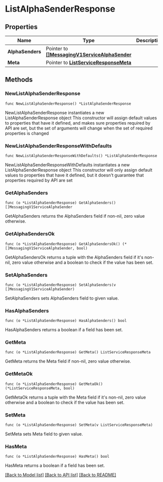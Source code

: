 # ListAlphaSenderResponse

## Properties

Name | Type | Description | Notes
------------ | ------------- | ------------- | -------------
**AlphaSenders** | Pointer to [**[]MessagingV1ServiceAlphaSender**](MessagingV1ServiceAlphaSender.md) |  | [optional] 
**Meta** | Pointer to [**ListServiceResponseMeta**](ListServiceResponse_meta.md) |  | [optional] 

## Methods

### NewListAlphaSenderResponse

`func NewListAlphaSenderResponse() *ListAlphaSenderResponse`

NewListAlphaSenderResponse instantiates a new ListAlphaSenderResponse object
This constructor will assign default values to properties that have it defined,
and makes sure properties required by API are set, but the set of arguments
will change when the set of required properties is changed

### NewListAlphaSenderResponseWithDefaults

`func NewListAlphaSenderResponseWithDefaults() *ListAlphaSenderResponse`

NewListAlphaSenderResponseWithDefaults instantiates a new ListAlphaSenderResponse object
This constructor will only assign default values to properties that have it defined,
but it doesn't guarantee that properties required by API are set

### GetAlphaSenders

`func (o *ListAlphaSenderResponse) GetAlphaSenders() []MessagingV1ServiceAlphaSender`

GetAlphaSenders returns the AlphaSenders field if non-nil, zero value otherwise.

### GetAlphaSendersOk

`func (o *ListAlphaSenderResponse) GetAlphaSendersOk() (*[]MessagingV1ServiceAlphaSender, bool)`

GetAlphaSendersOk returns a tuple with the AlphaSenders field if it's non-nil, zero value otherwise
and a boolean to check if the value has been set.

### SetAlphaSenders

`func (o *ListAlphaSenderResponse) SetAlphaSenders(v []MessagingV1ServiceAlphaSender)`

SetAlphaSenders sets AlphaSenders field to given value.

### HasAlphaSenders

`func (o *ListAlphaSenderResponse) HasAlphaSenders() bool`

HasAlphaSenders returns a boolean if a field has been set.

### GetMeta

`func (o *ListAlphaSenderResponse) GetMeta() ListServiceResponseMeta`

GetMeta returns the Meta field if non-nil, zero value otherwise.

### GetMetaOk

`func (o *ListAlphaSenderResponse) GetMetaOk() (*ListServiceResponseMeta, bool)`

GetMetaOk returns a tuple with the Meta field if it's non-nil, zero value otherwise
and a boolean to check if the value has been set.

### SetMeta

`func (o *ListAlphaSenderResponse) SetMeta(v ListServiceResponseMeta)`

SetMeta sets Meta field to given value.

### HasMeta

`func (o *ListAlphaSenderResponse) HasMeta() bool`

HasMeta returns a boolean if a field has been set.


[[Back to Model list]](../README.md#documentation-for-models) [[Back to API list]](../README.md#documentation-for-api-endpoints) [[Back to README]](../README.md)


